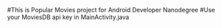 #This is Popular Movies project for Android Developer Nanodegree
#Use your MoviesDB api key in MainActivity.java

